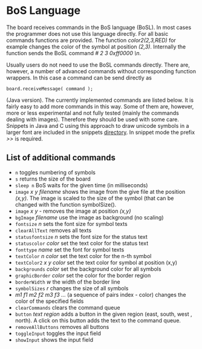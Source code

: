# BoS Language
The board receives commands in the BoS language (BoSL). 
In most cases the programmer does not use this language directly. 
For all basic commands functions are provided. 
The function *color2(2,3,RED)* for example changes the color of the symbol at position *(2,3)*. 
Internally the function sends the BoSL command *# 2 3 0xff0000 \n*.

Usually users do not need to use the BoSL commands directly. 
There are, however, a number of advanced commands without corresponding function wrappers. 
In this case a command can be send directly as 

    board.receiveMessage( command );

(Java version). The currently implemented commands are listed below. 
It is fairly easy to add more commands in this way. Some of them are, however, 
more or less experimental and not fully tested (mainly the commands dealing with images). 
Therefore they should be used with some care. 
Snippets in Java and C using this approach to draw unicode symbols in a larger font are included in the snippets 
[directory](https://github.com/stephaneuler/board-of-symbols/tree/master/snippets "snippet directory"). 
In snippet mode the prefix *>>* is required. 

## List of additional commands

* `n` toggles numbering of symbols
* `s` returns the size of the board
* `sleep n` BoS waits for the given time (in milliseconds)
* `image` *x* *y* *filename* shows the image from the give file  at the position *(x,y)*.
The image is scaled to the size of the symbol (that can be changed with the function symbolSize(). 
*  `image` *x* *y* - removes the image at position *(x,y)*
*  `bgImage` *filename* use the image as background (no scaling)
*  `fontsize` *n* sets the font size for symbol texts
*  `clearAllText` removes all texts
*  `statusfontsize` *n* sets the font size for the status text
*  `statuscolor` *color* set the text color for the status text
*  `fonttype` *name* set the font for symbol texts
*  `textColor` *n color* set the text color for the n-th symbol 
*  `textColor2` *x y color* set the text color for symbol at position (x,y)
*  `backgrounds` *color* set the background  color for all symbols  
*  `graphicBorder` *color* set the color for the border region   
*  `borderWidth` *w* the width of the border line
*  `symbolSizes` *r* changes the size of all symbols
*  *m1 f1 m2 f2 m3 f3 ...* (a sequence of pairs index - color) changes the color of the specified fields
*  `clearCommands` clears the command queue
*  `button` *text* *region*  adds a button in the given region (east, south,  west ,  north). A click on this button adds the text to the command queue. 
*  `removeAllButtons` removes all buttons
*  `toggleInput` toggles the input field
*  `showInput` shows the input field
